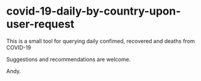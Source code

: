 # covid-19-daily-by-country-upon-user-request
This is a small tool for querying daily confimed, recovered and deaths from COVID-19

Suggestions and recommendations are welcome. 

Andy.
